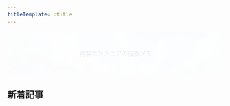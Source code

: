 ```yaml
---
titleTemplate: :title
---
```


<script setup>
import { data as posts } from "../.vitepress/theme/components/posts.data.mjs"
import NewPosts from "../.vitepress/theme/components/NewPosts.vue"
</script>

<style scoped>
.example {
  position: relative;
}

.example p {
  position: absolute;
  top: 50%;
  left: 50%;
  -ms-transform: translate(-50%,-50%);
  -webkit-transform: translate(-50%,-50%);
  transform: translate(-50%,-50%);
  margin: 0;
  padding: 0;
  color: #e8eaed;
}

.example img {
  width: 100%;
  height: 100px;
  mix-blend-mode: overlay;
  object-fit: cover;
}
</style>


<div class="example">
  <img src="./public/site-image.webp" />
  <p>内製エンジニアの技術メモ</p>	
</div>


## 新着記事

<NewPosts :posts="posts" />